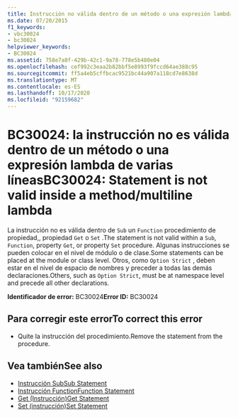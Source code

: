 ```yaml
---
title: Instrucción no válida dentro de un método o una expresión lambda de varias líneas
ms.date: 07/20/2015
f1_keywords:
- vbc30024
- bc30024
helpviewer_keywords:
- BC30024
ms.assetid: 758e7a8f-429b-42c1-9a78-778e5b480e04
ms.openlocfilehash: cef992c3eaa2b82bbf5e8993f9fccd64ae388c95
ms.sourcegitcommit: ff5a4eb5cffbcac9521bc44a907a118cd7e8638d
ms.translationtype: MT
ms.contentlocale: es-ES
ms.lasthandoff: 10/17/2020
ms.locfileid: "92159682"
---
```

# <a name="bc30024-statement-is-not-valid-inside-a-methodmultiline-lambda"></a><span data-ttu-id="27a19-102">BC30024: la instrucción no es válida dentro de un método o una expresión lambda de varias líneas</span><span class="sxs-lookup"><span data-stu-id="27a19-102">BC30024: Statement is not valid inside a method/multiline lambda</span></span>

<span data-ttu-id="27a19-103">La instrucción no es válida dentro de `Sub` un `Function` procedimiento de propiedad,, propiedad `Get` o `Set` .</span><span class="sxs-lookup"><span data-stu-id="27a19-103">The statement is not valid within a `Sub`, `Function`, property `Get`, or property `Set` procedure.</span></span> <span data-ttu-id="27a19-104">Algunas instrucciones se pueden colocar en el nivel de módulo o de clase.</span><span class="sxs-lookup"><span data-stu-id="27a19-104">Some statements can be placed at the module or class level.</span></span> <span data-ttu-id="27a19-105">Otros, como `Option Strict` , deben estar en el nivel de espacio de nombres y preceder a todas las demás declaraciones.</span><span class="sxs-lookup"><span data-stu-id="27a19-105">Others, such as `Option Strict`, must be at namespace level and precede all other declarations.</span></span>

 <span data-ttu-id="27a19-106">**Identificador de error:** BC30024</span><span class="sxs-lookup"><span data-stu-id="27a19-106">**Error ID:** BC30024</span></span>

## <a name="to-correct-this-error"></a><span data-ttu-id="27a19-107">Para corregir este error</span><span class="sxs-lookup"><span data-stu-id="27a19-107">To correct this error</span></span>

- <span data-ttu-id="27a19-108">Quite la instrucción del procedimiento.</span><span class="sxs-lookup"><span data-stu-id="27a19-108">Remove the statement from the procedure.</span></span>

## <a name="see-also"></a><span data-ttu-id="27a19-109">Vea también</span><span class="sxs-lookup"><span data-stu-id="27a19-109">See also</span></span>

- [<span data-ttu-id="27a19-110">Instrucción Sub</span><span class="sxs-lookup"><span data-stu-id="27a19-110">Sub Statement</span></span>](../statements/sub-statement.md)
- [<span data-ttu-id="27a19-111">Instrucción Function</span><span class="sxs-lookup"><span data-stu-id="27a19-111">Function Statement</span></span>](../statements/function-statement.md)
- [<span data-ttu-id="27a19-112">Get (Instrucción)</span><span class="sxs-lookup"><span data-stu-id="27a19-112">Get Statement</span></span>](../statements/get-statement.md)
- [<span data-ttu-id="27a19-113">Set (instrucción)</span><span class="sxs-lookup"><span data-stu-id="27a19-113">Set Statement</span></span>](../statements/set-statement.md)
